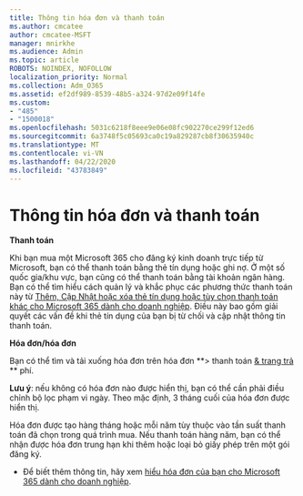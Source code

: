```yaml
---
title: Thông tin hóa đơn và thanh toán
ms.author: cmcatee
author: cmcatee-MSFT
manager: mnirkhe
ms.audience: Admin
ms.topic: article
ROBOTS: NOINDEX, NOFOLLOW
localization_priority: Normal
ms.collection: Adm_O365
ms.assetid: ef2df989-8539-48b5-a324-97d2e09f14fe
ms.custom:
- "485"
- "1500018"
ms.openlocfilehash: 5031c6218f8eee9e06e08fc902270ce299f12ed6
ms.sourcegitcommit: 6a3748f5c05693ca0c19a829287cb8f30635940c
ms.translationtype: MT
ms.contentlocale: vi-VN
ms.lasthandoff: 04/22/2020
ms.locfileid: "43783849"
---
```

# <a name="invoice-and-payment-information"></a>Thông tin hóa đơn và thanh toán

**Thanh toán**

Khi bạn mua một Microsoft 365 cho đăng ký kinh doanh trực tiếp từ Microsoft, bạn có thể thanh toán bằng thẻ tín dụng hoặc ghi nợ.  Ở một số quốc gia/khu vực, bạn cũng có thể thanh toán bằng tài khoản ngân hàng.  Bạn có thể tìm hiểu cách quản lý và khắc phục các phương thức thanh toán này từ [Thêm, Cập Nhật hoặc xóa thẻ tín dụng hoặc tùy chọn thanh toán khác cho Microsoft 365 dành cho doanh nghiệp](https://go.microsoft.com/fwlink/?linkid=2118133).  Điều này bao gồm giải quyết các vấn đề khi thẻ tín dụng của bạn bị từ chối và cập nhật thông tin thanh toán.

**Hóa đơn/hóa đơn**

Bạn có thể tìm và tải xuống hóa đơn trên hóa đơn **> thanh toán [& trang trả](https://go.microsoft.com/fwlink/p/?linkid=848039) ** phí.  

**Lưu ý**: nếu không có hóa đơn nào được hiển thị, bạn có thể cần phải điều chỉnh bộ lọc phạm vi ngày.  Theo mặc định, 3 tháng cuối của hóa đơn được hiển thị.

Hóa đơn được tạo hàng tháng hoặc mỗi năm tùy thuộc vào tần suất thanh toán đã chọn trong quá trình mua.  Nếu thanh toán hàng năm, bạn có thể nhận được hóa đơn trung hạn khi thêm hoặc loại bỏ giấy phép trên một gói đăng ký.
 
- Để biết thêm thông tin, hãy xem [hiểu hóa đơn của bạn cho Microsoft 365 dành cho doanh nghiệp](https://go.microsoft.com/fwlink/?linkid=2119101).

